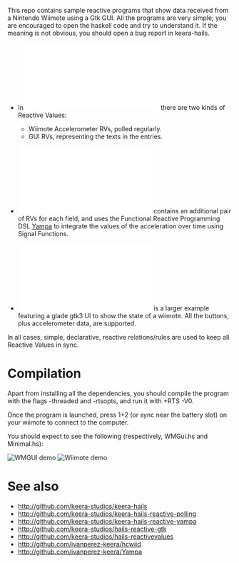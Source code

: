 This repo contains sample reactive programs that show data received from a
Nintendo Wiimote using a Gtk GUI. All the programs are very simple; you
are encouraged to open the haskell code and try to understand it. If the meaning
is not obvious, you should open a bug report in keera-hails.

* In ![Minimal.hs](/Minimal.hs) there are two kinds of Reactive Values:
    * Wiimote Accelerometer RVs, polled regularly.
    * GUI RVs, representing the texts in the entries.

* ![MinimalFRP.hs](/MinimalFRP.hs) contains an additional pair of RVs for each
  field, and uses the Functional Reactive Programming DSL
[Yampa](http://github.com/ivanperez-keera/Yampa) to integrate the values of the
acceleration over time using Signal Functions.

* ![WMGui.hs](/WMGui.hs)
is a larger example featuring a glade gtk3 UI to show the state of a wiimote.
All the buttons, plus accelerometer data, are supported.

In all cases, simple, declarative, reactive relations/rules are used to keep
all Reactive Values in sync.

# Compilation

Apart from installing all the dependencies, you should compile
the program with the flags -threaded and -rtsopts, and run it
with +RTS -V0.

Once the program is launched, press 1+2 (or sync near the battery slot)
on your wiimote to connect to the computer.

You should expect to see the following (respectively, WMGui.hs and Minimal.hs):

![WMGUI demo](https://github.com/keera-studios/hails-reactive-wiimote-demo/raw/master/screenshots/hwguiIR.png)
![Wiimote demo](https://github.com/keera-studios/hails-reactive-wiimote-demo/raw/master/screenshots/gui.png)

# See also

- http://github.com/keera-studios/keera-hails
- http://github.com/keera-studios/keera-hails-reactive-polling
- http://github.com/keera-studios/keera-hails-reactive-yampa
- http://github.com/keera-studios/hails-reactive-gtk
- http://github.com/keera-studios/hails-reactivevalues
- http://github.com/ivanperez-keera/hcwiid
- http://github.com/ivanperez-keera/Yampa
